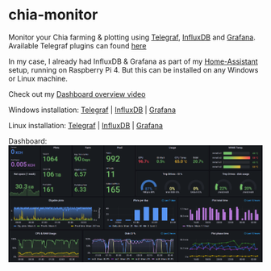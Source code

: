 # chia-monitor
Monitor your Chia farming & plotting using [Telegraf](https://github.com/influxdata/telegraf), [InfluxDB](https://github.com/influxdata/influxdb) and [Grafana](https://github.com/grafana/grafana).
Available Telegraf plugins can found [here](https://docs.influxdata.com/telegraf/v1.19/plugins/)

In my case, I already had InfluxDB & Grafana as part of my [Home-Assistant](https://www.home-assistant.io/) setup, running on Raspberry Pi 4. But this can be installed on any Windows or Linux machine.

Check out my [Dashboard overview video](https://youtu.be/SZ7zhTrNbyo)

Windows installation: [Telegraf](https://docs.influxdata.com/telegraf/v1.19/introduction/installation/?t=Windows) | [InfluxDB](https://docs.influxdata.com/influxdb/v2.0/install/?t=Windows) | [Grafana](https://grafana.com/docs/grafana/latest/installation/windows/)

Linux installation: [Telegraf](https://docs.influxdata.com/telegraf/v1.19/introduction/installation/) | [InfluxDB](https://docs.influxdata.com/influxdb/v2.0/install/?t=Linux) | [Grafana](https://grafana.com/docs/grafana/latest/installation/debian/)

Dashboard:
![chia-dashboard](chia-dashboard.png)
